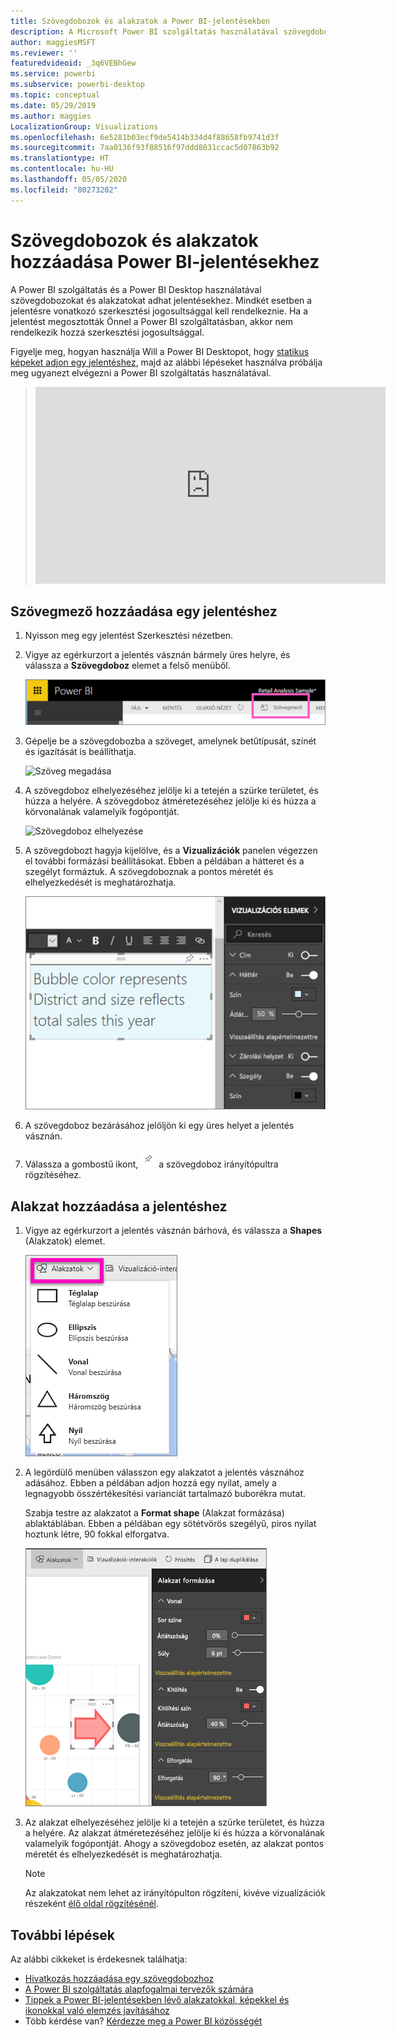 ```yaml
---
title: Szövegdobozok és alakzatok a Power BI-jelentésekben
description: A Microsoft Power BI szolgáltatás használatával szövegdobozokat és alakzatokat hozhat létre és adhat hozzá egy jelentéshez.
author: maggiesMSFT
ms.reviewer: ''
featuredvideoid: _3q6VEBhGew
ms.service: powerbi
ms.subservice: powerbi-desktop
ms.topic: conceptual
ms.date: 05/29/2019
ms.author: maggies
LocalizationGroup: Visualizations
ms.openlocfilehash: 6e5281b03ecf9de5414b334d4f88658fb9741d3f
ms.sourcegitcommit: 7aa0136f93f88516f97ddd8031ccac5d07863b92
ms.translationtype: HT
ms.contentlocale: hu-HU
ms.lasthandoff: 05/05/2020
ms.locfileid: "80273202"
---
```

# <a name="add-text-boxes-and-shapes-to-power-bi-reports"></a>Szövegdobozok és alakzatok hozzáadása Power BI-jelentésekhez
A Power BI szolgáltatás és a Power BI Desktop használatával szövegdobozokat és alakzatokat adhat jelentésekhez. Mindkét esetben a jelentésre vonatkozó szerkesztési jogosultsággal kell rendelkeznie. Ha a jelentést megosztották Önnel a Power BI szolgáltatásban, akkor nem rendelkezik hozzá szerkesztési jogosultsággal. 

Figyelje meg, hogyan használja Will a Power BI Desktopot, hogy [statikus képeket adjon egy jelentéshez](/learn/modules/visuals-in-power-bi/12-formatting), majd az alábbi lépéseket használva próbálja meg ugyanezt elvégezni a Power BI szolgáltatás használatával.
> 
> <iframe width="560" height="315" src="https://www.youtube.com/embed/_3q6VEBhGew" frameborder="0" allowfullscreen></iframe>
> 

## <a name="add-a-text-box-to-a-report"></a>Szövegmező hozzáadása egy jelentéshez
1. Nyisson meg egy jelentést Szerkesztési nézetben.

2. Vigye az egérkurzort a jelentés vásznán bármely üres helyre, és válassza a **Szövegdoboz** elemet a felső menüből.
   
   ![Szövegdoboz kiválasztása](media/power-bi-reports-add-text-and-shapes/pbi_textbox.png)
3. Gépelje be a szövegdobozba a szöveget, amelynek betűtípusát, színét és igazítását is beállíthatja. 
   
   ![Szöveg megadása](media/power-bi-reports-add-text-and-shapes/pbi_textbox2new.png)
4. A szövegdoboz elhelyezéséhez jelölje ki a tetején a szürke területet, és húzza a helyére. A szövegdoboz átméretezéséhez jelölje ki és húzza a körvonalának valamelyik fogópontját. 
   
   ![Szövegdoboz elhelyezése](media/power-bi-reports-add-text-and-shapes/textboxsmaller.gif)

5. A szövegdobozt hagyja kijelölve, és a **Vizualizációk** panelen végezzen el további formázási beállításokat. Ebben a példában a hátteret és a szegélyt formáztuk. A szövegdoboznak a pontos méretét és elhelyezkedését is meghatározhatja.  

   ![Szövegdoboz formázása](media/power-bi-reports-add-text-and-shapes/power-bi-borders.png)

6. A szövegdoboz bezárásához jelöljön ki egy üres helyet a jelentés vásznán. 

7. Válassza a gombostű ikont,  ![gombostű ikonra](media/power-bi-reports-add-text-and-shapes/pbi_pintile.png) a szövegdoboz irányítópultra rögzítéséhez. 

## <a name="add-a-shape-to-a-report"></a>Alakzat hozzáadása a jelentéshez
1. Vigye az egérkurzort a jelentés vásznán bárhová, és válassza a **Shapes** (Alakzatok) elemet.
   
   ![Alakzatok kiválasztása](media/power-bi-reports-add-text-and-shapes/power-bi-shapes.png)
2. A legördülő menüben válasszon egy alakzatot a jelentés vásznához adásához. Ebben a példában adjon hozzá egy nyilat, amely a legnagyobb összértékesítési varianciát tartalmazó buborékra mutat. 
   
   Szabja testre az alakzatot a **Format shape** (Alakzat formázása) ablaktáblában. Ebben a példában egy sötétvörös szegélyű, piros nyilat hoztunk létre, 90 fokkal elforgatva.
   
   ![Alakzat testreszabása](media/power-bi-reports-add-text-and-shapes/power-bi-arrrow.png)
3. Az alakzat elhelyezéséhez jelölje ki a tetején a szürke területet, és húzza a helyére. Az alakzat átméretezéséhez jelölje ki és húzza a körvonalának valamelyik fogópontját. Ahogy a szövegdoboz esetén, az alakzat pontos méretét és elhelyezkedését is meghatározhatja.

   > [!NOTE]
   > Az alakzatokat nem lehet az irányítópulton rögzíteni, kivéve vizualizációk részeként [élő oldal rögzítésénél](service-dashboard-pin-live-tile-from-report.md). 
   > 
   > 

## <a name="next-steps"></a>További lépések

Az alábbi cikkeket is érdekesnek találhatja:

* [Hivatkozás hozzáadása egy szövegdobozhoz](service-add-hyperlink-to-text-box.md)
* [A Power BI szolgáltatás alapfogalmai tervezők számára](service-basic-concepts.md)
* [Tippek a Power BI-jelentésekben lévő alakzatokkal, képekkel és ikonokkal való elemzés javításához](guidance/report-tips-shapes-images-icons.md)
* Több kérdése van? [Kérdezze meg a Power BI közösségét](https://community.powerbi.com/)
